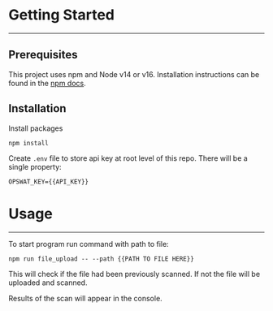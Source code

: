 # Getting Started

---

## Prerequisites

This project uses npm and Node v14 or v16. Installation instructions can be found in the [npm docs](https://docs.npmjs.com/downloading-and-installing-node-js-and-npm).

## Installation

Install packages 

`npm install`

Create `.env` file to store api key at root level of this repo. There will be a single property:

`OPSWAT_KEY={{API_KEY}}`

# Usage

---

To start program run command with path to file:

`npm run file_upload -- --path {{PATH TO FILE HERE}}`

This will check if the file had been previously scanned. If not the file will be uploaded and scanned. 

Results of the scan will appear in the console.
